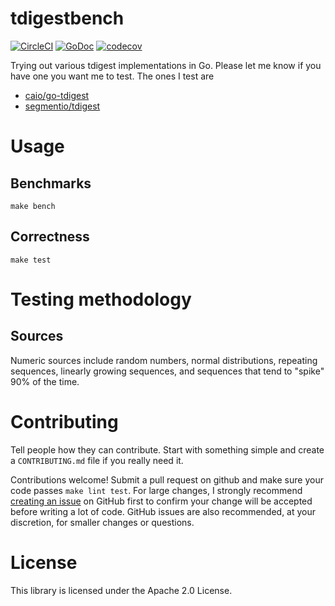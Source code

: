 # tdigestbench
[![CircleCI](https://circleci.com/gh/cep21/tdigestbench.svg)](https://circleci.com/gh/cep21/tdigestbench)
[![GoDoc](https://godoc.org/github.com/cep21/tdigestbench?status.svg)](https://godoc.org/github.com/cep21/tdigestbench)
[![codecov](https://codecov.io/gh/cep21/tdigestbench/branch/master/graph/badge.svg)](https://codecov.io/gh/cep21/tdigestbench)

Trying out various tdigest implementations in Go.  Please let me know if you have one you want me to test.
The ones I test are

* [caio/go-tdigest](https://github.com/caio/go-tdigest)
* [segmentio/tdigest](https://github.com/segmentio/tdigest)

# Usage

## Benchmarks
`make bench`

## Correctness
`make test`


# Testing methodology

## Sources

Numeric sources include random numbers, normal distributions, repeating sequences, linearly growing sequences, and
sequences that tend to "spike" 90% of the time.

# Contributing

Tell people how they can contribute.  Start with something simple and create a `CONTRIBUTING.md` file if you really
need it.

Contributions welcome!  Submit a pull request on github and make sure your code passes `make lint test`.  For
large changes, I strongly recommend [creating an issue](https://github.com/cep21/tdigestbench/issues) on GitHub first to
confirm your change will be accepted before writing a lot of code.  GitHub issues are also recommended, at your discretion,
for smaller changes or questions.

# License

This library is licensed under the Apache 2.0 License.